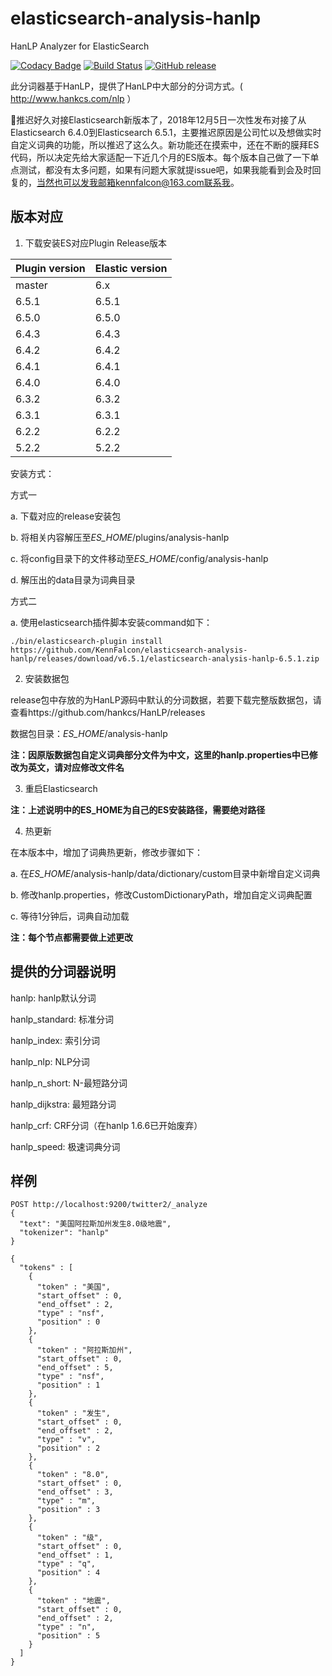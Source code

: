 # elasticsearch-analysis-hanlp
HanLP Analyzer for ElasticSearch

[![Codacy Badge](https://api.codacy.com/project/badge/Grade/dbe4103dc2da4b6b89b5562aacaa3c3f)](https://app.codacy.com/app/kennfalcon/elasticsearch-analysis-hanlp?utm_source=github.com&utm_medium=referral&utm_content=KennFalcon/elasticsearch-analysis-hanlp&utm_campaign=Badge_Grade_Settings)
[![Build Status](https://travis-ci.com/KennFalcon/elasticsearch-analysis-hanlp.svg?branch=master)](https://travis-ci.com/KennFalcon/elasticsearch-analysis-hanlp)
[![GitHub release](https://img.shields.io/github/release/KennFalcon/elasticsearch-analysis-hanlp.svg)](https://github.com/KennFalcon/elasticsearch-analysis-hanlp/releases)

此分词器基于HanLP，提供了HanLP中大部分的分词方式。( http://www.hankcs.com/nlp ）

🚩推迟好久对接Elasticsearch新版本了，2018年12月5日一次性发布对接了从Elasticsearch 6.4.0到Elasticsearch 6.5.1，主要推迟原因是公司忙以及想做实时自定义词典的功能，所以推迟了这么久。新功能还在摸索中，还在不断的膜拜ES代码，所以决定先给大家适配一下近几个月的ES版本。每个版本自己做了一下单点测试，都没有太多问题，如果有问题大家就提issue吧，如果我能看到会及时回复的，当然也可以发我邮箱kennfalcon@163.com联系我。

## 版本对应

1. 下载安装ES对应Plugin Release版本

| Plugin version | Elastic version |
| --- | --- |
| master | 6.x |
| 6.5.1 | 6.5.1 |
| 6.5.0 | 6.5.0 |
| 6.4.3 | 6.4.3 |
| 6.4.2 | 6.4.2 |
| 6.4.1 | 6.4.1 |
| 6.4.0 | 6.4.0 |
| 6.3.2 | 6.3.2 |
| 6.3.1 | 6.3.1 |
| 6.2.2 | 6.2.2 |
| 5.2.2 | 5.2.2 |

安装方式：

方式一

   a. 下载对应的release安装包
   
   b. 将相关内容解压至*ES_HOME*/plugins/analysis-hanlp
   
   c. 将config目录下的文件移动至*ES_HOME*/config/analysis-hanlp
   
   d. 解压出的data目录为词典目录
   
方式二

   a. 使用elasticsearch插件脚本安装command如下：
   
   `./bin/elasticsearch-plugin install https://github.com/KennFalcon/elasticsearch-analysis-hanlp/releases/download/v6.5.1/elasticsearch-analysis-hanlp-6.5.1.zip`

2. 安装数据包

release包中存放的为HanLP源码中默认的分词数据，若要下载完整版数据包，请查看https://github.com/hankcs/HanLP/releases

数据包目录：*ES_HOME*/analysis-hanlp

**注：因原版数据包自定义词典部分文件为中文，这里的hanlp.properties中已修改为英文，请对应修改文件名**

3. 重启Elasticsearch

**注：上述说明中的ES_HOME为自己的ES安装路径，需要绝对路径**

4. 热更新

在本版本中，增加了词典热更新，修改步骤如下：

a. 在*ES_HOME*/analysis-hanlp/data/dictionary/custom目录中新增自定义词典

b. 修改hanlp.properties，修改CustomDictionaryPath，增加自定义词典配置

c. 等待1分钟后，词典自动加载

**注：每个节点都需要做上述更改**

## 提供的分词器说明

hanlp: hanlp默认分词

hanlp_standard: 标准分词

hanlp_index: 索引分词

hanlp_nlp: NLP分词

hanlp_n_short: N-最短路分词

hanlp_dijkstra: 最短路分词

hanlp_crf: CRF分词（在hanlp 1.6.6已开始废弃）

hanlp_speed: 极速词典分词

## 样例

```
POST http://localhost:9200/twitter2/_analyze
{
  "text": "美国阿拉斯加州发生8.0级地震",
  "tokenizer": "hanlp"
}
```

```
{
  "tokens" : [
    {
      "token" : "美国",
      "start_offset" : 0,
      "end_offset" : 2,
      "type" : "nsf",
      "position" : 0
    },
    {
      "token" : "阿拉斯加州",
      "start_offset" : 0,
      "end_offset" : 5,
      "type" : "nsf",
      "position" : 1
    },
    {
      "token" : "发生",
      "start_offset" : 0,
      "end_offset" : 2,
      "type" : "v",
      "position" : 2
    },
    {
      "token" : "8.0",
      "start_offset" : 0,
      "end_offset" : 3,
      "type" : "m",
      "position" : 3
    },
    {
      "token" : "级",
      "start_offset" : 0,
      "end_offset" : 1,
      "type" : "q",
      "position" : 4
    },
    {
      "token" : "地震",
      "start_offset" : 0,
      "end_offset" : 2,
      "type" : "n",
      "position" : 5
    }
  ]
}
```

